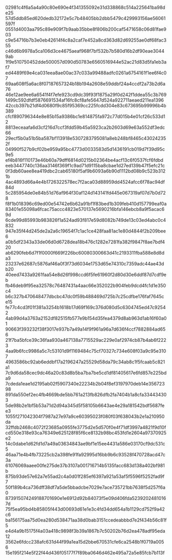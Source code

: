02981c4f6a5a4a90c80e690e4f341355092e31d338868c514a225641ba98de25
57d5ddb85ed620dedb32172e5c7b48405bb2dbb5479c429993156ae56061597f
0551d4003aa795c89e909f7b9aab35bbe8f806b200caf5471658c06d81fae903
c9e54716b7b3e0eb42614f4c8a2caf7e452a8cd363d82d69255ae0df68fac355
c46d6b9978a5ca106d3ce4675aeaf968f7bf532b7b580d16b2df90eae30449ab
1f9e510750452dde500057d090d50783e6560516944e52ac21d83d5fa1eb3af7
ed4489f69e4ca031eea8ae00ac37c033a99488adfc0261a6754161f1ee6f4c07
69aa608f5a6ac8f07187657324b18b194a2608e59ddbf24a4ccdf2a73b2d6a76
46e12ae9ee6a6541f4f7efe923cd9dc39f93f1875a29f0d242f1ddea55c3b769
1499c592dfdf5876691534af16fc8cf8afe5647d524a922711aeaed211ea1396
42ccb397b21df4d0680f9c85f95369cc225fcdd304e83c673695b99996b4b389
cfcf890796344e8e85b15a9386bc1e814875fa972c77d015b4e01cf26c533d12
8813eceaafa6d3cf216d7ccf3fdd59b45a5923ca2b2603d69e63a552df3edc66
29ecf5b0a51b5ba587bf113918e5307283795081a8eb248bf8465c430242352f
04990f527b9cf02be959a95bc4773d0033583d5d1436191cb019d7f39d95c9e5
ef4b816f110173e46b60a79dff6814d0215b02364be4acf13c6f0537fcf6fdbd
eeb3447740c136aa3146f369f1c9ad71d9115ba8cbae1d27ed139b47f5efc21c
0f3db60aee8ea419dbc2cab65180f5af9b6093a6b90d1112bd08b9c523b3121b
4ac4893d66a4e4b1726322578ec7f2aca03d88959dd4524afcc6f78ac94df84d
5c285954de0e84b51d76af964f30af124d143141fd445e067319af07d7b0d728
f8f1b018396c69ed00e54742e6b62a91bf1f83bed1b309feb410d157799eaf0a
83401e55098a6fcac75accc4823e570137e5690216bfa146ebcb8a9f5acac69d
6cde99d85993b983826f1a524ad93f817e59d8082b749de13c03ed4abc0c4832
947e35f44d245de2a2a6c19654f7c1ac1ce428faa81ac1e80d4844f2b209bee6
a0b5df2343a33de06d0d6728dea18b476c1282e7281fa382f9847f8ae7bdf420
ab6290feb6d7f1f0000f669f226bc60080300663d41c2193311fba588e8d8da3
23237e62687c5876af46a0f3f73d6034e1753d65e74310c7359adc44ae43db20
40eed7433a9261faa54e8d26f998ccd6f5fe61960f2d80d30e6ddf87d7cdf9eb
fb46deb9f95ea32578c76487431a4aac66e352022b904feb9dcd4fc1d1e350c4
b6c327b470648477dbcbc47dc0f59b488469d725b7c25cdfbe176faf7645ce15
fe77c4cd3f01f381a3254b1618b17d69f169c376d080d5c6304745ed47c92542
4ab99d4a3763a2152df82515fb577e9b154d35fea4379d8ab963d1ab16f60a01
90663f393232f38f3017e937b7a49a14f9f961a96a7d636f4ccf7882884ad656
21f7ba5bfce39c36faa930a467138a7715529ac229e0af2974cb87b4ab6f2223
4aa9b6fcc9986a5c7c53101d9f1169484c75cf70327c734e608f03a9c95e3107
4963586bc92ab6eddbf17a2196247a25529d58da79c34ab8c1f5fcaab5c821a1
7c9d6da58cec9dc46a20c83d8b5ba7ba7be5cd1df81405617e6fd857e225bda9
7cdeda1eae1d2195ab02f5907340e22234b2b04f8ef3197970deb14e35672398
891da550ef2ec4fb4669bde5bb761a213fb826dfb2fa7404b1a8cfa334434303
5de98b2e1bf5b53a71d2d94a345d5f58105b6643ae4e29a181542bdf5687fee3
1055f271042304f7987a27e97a9ce60395023f080f03f638043b2e1a210950da
32ffdb2468c4072f23685a0955fe3775d2e5d570f0e4f71df3997a4821f9d10f
cd550e318e93ca76349e625128f85f6ce8132b98bc453fd1e2604a97370925e2
14c0dabe1d62fd1d7a49a03634843ae9bf1e15ee4431a586e03170cf9dc531c5
46aa71e4b4fb73225cb2a398fe91fa92995d16bb9b6c93528f470728acd47c3a
61076069aaee00fe275de37b3107a001716714b5135facc683d138a402bf981b
875b93de57e62a7e55ad2c4a0d01f285ef6397a921a53af5f5596f5252fad9f7
50f189b4ca736dff38df7a5de5bbadcbe7029e7ace735721bb7638f5d257f6a0
873915074249188701690e1e6912d92b84073f5e09d406fda52392024810167d
75f5ea95bd4b85805f443d00693d61e1e3c4fd34dd654a1b1129cd752f9a42c6
ba156175aa75d0ea280d538471aa38d0bab3151ccedeabbbd7e2f434b56c81f5
e4d4a9b15175f4a03a418c9898f3b39a1867b7c50202b76d2ea478adf95eda12
3562e6fdcc238afc631d44f99a1ea15d2bbe670531cfe6ca2548b1f0719a0056
15e195f214e5f22f44d436f05177f7f89ba0646d462e495a72a5e85fcb7b113f
